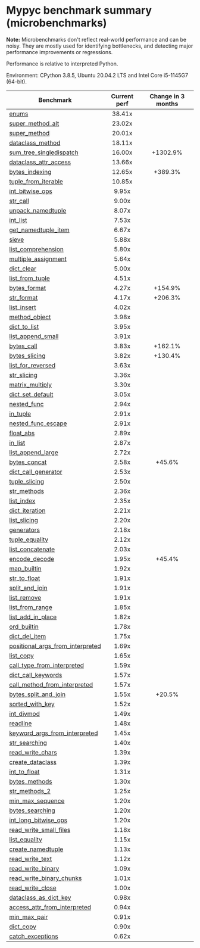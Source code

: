 # Mypyc benchmark summary (microbenchmarks)

**Note:** Microbenchmarks don't reflect real-world performance and can be noisy.
           They are mostly used for identifying bottlenecks, and detecting major performance
           improvements or regressions.

Performance is relative to interpreted Python.

Environment: CPython 3.8.5, Ubuntu 20.04.2 LTS and Intel Core i5-1145G7 (64-bit).

| Benchmark | Current perf | Change in 3 months |
| --- | :---: | :---: |
| [enums](benchmarks/enums.md) | 38.41x |  |
| [super_method_alt](benchmarks/super_method_alt.md) | 23.02x |  |
| [super_method](benchmarks/super_method.md) | 20.01x |  |
| [dataclass_method](benchmarks/dataclass_method.md) | 18.11x |  |
| [sum_tree_singledispatch](benchmarks/sum_tree_singledispatch.md) | 16.00x | +1302.9% |
| [dataclass_attr_access](benchmarks/dataclass_attr_access.md) | 13.66x |  |
| [bytes_indexing](benchmarks/bytes_indexing.md) | 12.65x | +389.3% |
| [tuple_from_iterable](benchmarks/tuple_from_iterable.md) | 10.85x |  |
| [int_bitwise_ops](benchmarks/int_bitwise_ops.md) | 9.95x |  |
| [str_call](benchmarks/str_call.md) | 9.00x |  |
| [unpack_namedtuple](benchmarks/unpack_namedtuple.md) | 8.07x |  |
| [int_list](benchmarks/int_list.md) | 7.53x |  |
| [get_namedtuple_item](benchmarks/get_namedtuple_item.md) | 6.67x |  |
| [sieve](benchmarks/sieve.md) | 5.88x |  |
| [list_comprehension](benchmarks/list_comprehension.md) | 5.80x |  |
| [multiple_assignment](benchmarks/multiple_assignment.md) | 5.64x |  |
| [dict_clear](benchmarks/dict_clear.md) | 5.00x |  |
| [list_from_tuple](benchmarks/list_from_tuple.md) | 4.51x |  |
| [bytes_format](benchmarks/bytes_format.md) | 4.27x | +154.9% |
| [str_format](benchmarks/str_format.md) | 4.17x | +206.3% |
| [list_insert](benchmarks/list_insert.md) | 4.02x |  |
| [method_object](benchmarks/method_object.md) | 3.98x |  |
| [dict_to_list](benchmarks/dict_to_list.md) | 3.95x |  |
| [list_append_small](benchmarks/list_append_small.md) | 3.91x |  |
| [bytes_call](benchmarks/bytes_call.md) | 3.83x | +162.1% |
| [bytes_slicing](benchmarks/bytes_slicing.md) | 3.82x | +130.4% |
| [list_for_reversed](benchmarks/list_for_reversed.md) | 3.63x |  |
| [str_slicing](benchmarks/str_slicing.md) | 3.36x |  |
| [matrix_multiply](benchmarks/matrix_multiply.md) | 3.30x |  |
| [dict_set_default](benchmarks/dict_set_default.md) | 3.05x |  |
| [nested_func](benchmarks/nested_func.md) | 2.94x |  |
| [in_tuple](benchmarks/in_tuple.md) | 2.91x |  |
| [nested_func_escape](benchmarks/nested_func_escape.md) | 2.91x |  |
| [float_abs](benchmarks/float_abs.md) | 2.89x |  |
| [in_list](benchmarks/in_list.md) | 2.87x |  |
| [list_append_large](benchmarks/list_append_large.md) | 2.72x |  |
| [bytes_concat](benchmarks/bytes_concat.md) | 2.58x | +45.6% |
| [dict_call_generator](benchmarks/dict_call_generator.md) | 2.53x |  |
| [tuple_slicing](benchmarks/tuple_slicing.md) | 2.50x |  |
| [str_methods](benchmarks/str_methods.md) | 2.36x |  |
| [list_index](benchmarks/list_index.md) | 2.35x |  |
| [dict_iteration](benchmarks/dict_iteration.md) | 2.21x |  |
| [list_slicing](benchmarks/list_slicing.md) | 2.20x |  |
| [generators](benchmarks/generators.md) | 2.18x |  |
| [tuple_equality](benchmarks/tuple_equality.md) | 2.12x |  |
| [list_concatenate](benchmarks/list_concatenate.md) | 2.03x |  |
| [encode_decode](benchmarks/encode_decode.md) | 1.95x | +45.4% |
| [map_builtin](benchmarks/map_builtin.md) | 1.92x |  |
| [str_to_float](benchmarks/str_to_float.md) | 1.91x |  |
| [split_and_join](benchmarks/split_and_join.md) | 1.91x |  |
| [list_remove](benchmarks/list_remove.md) | 1.91x |  |
| [list_from_range](benchmarks/list_from_range.md) | 1.85x |  |
| [list_add_in_place](benchmarks/list_add_in_place.md) | 1.82x |  |
| [ord_builtin](benchmarks/ord_builtin.md) | 1.78x |  |
| [dict_del_item](benchmarks/dict_del_item.md) | 1.75x |  |
| [positional_args_from_interpreted](benchmarks/positional_args_from_interpreted.md) | 1.69x |  |
| [list_copy](benchmarks/list_copy.md) | 1.65x |  |
| [call_type_from_interpreted](benchmarks/call_type_from_interpreted.md) | 1.59x |  |
| [dict_call_keywords](benchmarks/dict_call_keywords.md) | 1.57x |  |
| [call_method_from_interpreted](benchmarks/call_method_from_interpreted.md) | 1.57x |  |
| [bytes_split_and_join](benchmarks/bytes_split_and_join.md) | 1.55x | +20.5% |
| [sorted_with_key](benchmarks/sorted_with_key.md) | 1.52x |  |
| [int_divmod](benchmarks/int_divmod.md) | 1.49x |  |
| [readline](benchmarks/readline.md) | 1.48x |  |
| [keyword_args_from_interpreted](benchmarks/keyword_args_from_interpreted.md) | 1.45x |  |
| [str_searching](benchmarks/str_searching.md) | 1.40x |  |
| [read_write_chars](benchmarks/read_write_chars.md) | 1.39x |  |
| [create_dataclass](benchmarks/create_dataclass.md) | 1.39x |  |
| [int_to_float](benchmarks/int_to_float.md) | 1.31x |  |
| [bytes_methods](benchmarks/bytes_methods.md) | 1.30x |  |
| [str_methods_2](benchmarks/str_methods_2.md) | 1.25x |  |
| [min_max_sequence](benchmarks/min_max_sequence.md) | 1.20x |  |
| [bytes_searching](benchmarks/bytes_searching.md) | 1.20x |  |
| [int_long_bitwise_ops](benchmarks/int_long_bitwise_ops.md) | 1.20x |  |
| [read_write_small_files](benchmarks/read_write_small_files.md) | 1.18x |  |
| [list_equality](benchmarks/list_equality.md) | 1.15x |  |
| [create_namedtuple](benchmarks/create_namedtuple.md) | 1.13x |  |
| [read_write_text](benchmarks/read_write_text.md) | 1.12x |  |
| [read_write_binary](benchmarks/read_write_binary.md) | 1.09x |  |
| [read_write_binary_chunks](benchmarks/read_write_binary_chunks.md) | 1.01x |  |
| [read_write_close](benchmarks/read_write_close.md) | 1.00x |  |
| [dataclass_as_dict_key](benchmarks/dataclass_as_dict_key.md) | 0.98x |  |
| [access_attr_from_interpreted](benchmarks/access_attr_from_interpreted.md) | 0.94x |  |
| [min_max_pair](benchmarks/min_max_pair.md) | 0.91x |  |
| [dict_copy](benchmarks/dict_copy.md) | 0.90x |  |
| [catch_exceptions](benchmarks/catch_exceptions.md) | 0.62x |  |
